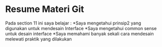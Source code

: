 <h1>Resume Materi Git</h1>
Pada section 11 ini saya belajar :
*Saya mengetahui prinsip2 yang digunakan untuk mendesain Interface
*Saya mengetahui common sense untuk desain interface 
*Saya memahami banyak sekali cara mendesain melewati praktik yang dilakukan 